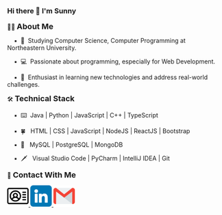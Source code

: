 ### Hi there 👋 I'm Sunny

:woman_technologist: <font size="4">**About Me**</font>


&nbsp;&nbsp;&nbsp;&nbsp;:black_small_square: &nbsp;:school: &nbsp;Studying Computer Science, Computer Programming at Northeastern University.
  
&nbsp;&nbsp;&nbsp;&nbsp;:black_small_square: &nbsp;:computer: &nbsp;Passionate about programming, especially for Web Development.

&nbsp;&nbsp;&nbsp;&nbsp;:black_small_square: &nbsp;:thinking: &nbsp;Enthusiast in learning new technologies and address real-world challenges.

:hammer_and_wrench: <font size="4">**Technical Stack**</font>

&nbsp;&nbsp;&nbsp;&nbsp;:black_small_square:&nbsp;&nbsp;:keyboard:&nbsp;&nbsp;Java | Python | JavaScript | C++ | TypeScript

&nbsp;&nbsp;&nbsp;&nbsp;:black_small_square:&nbsp;&nbsp;:four_leaf_clover:&nbsp;&nbsp; HTML | CSS | JavaScript | NodeJS | ReactJS | Bootstrap

&nbsp;&nbsp;&nbsp;&nbsp;:black_small_square:&nbsp;&nbsp;:floppy_disk:&nbsp;&nbsp; MySQL | PostgreSQL | MongoDB

&nbsp;&nbsp;&nbsp;&nbsp;:black_small_square:&nbsp;&nbsp;:dagger:&nbsp;&nbsp; Visual Studio Code | PyCharm | IntelliJ IDEA | Git

:handshake: <font size="4">**Contact With Me**</font>

<a href="https://shi-zhong-homepage.netlify.app/">
    <img src="https://github.com/sunny-ops/Images/blob/main/profile.png" height="50">
</a>
<a href="https://www.linkedin.com/in/shi-zhong-bb94a4229/">
    <img src="https://github.com/sunny-ops/Images/blob/main/linkedin.png" height="50">
</a>
<a href="zhong.shi1@northeastern.edu">
    <img src="https://github.com/sunny-ops/Images/blob/main/gmail.png" height="50">
</a>


<!--
**sunny-ops/sunny-ops** is a ✨ _special_ ✨ repository because its `README.md` (this file) appears on your GitHub profile.

Here are some ideas to get you started:

- 🔭 I’m currently working on ...
- 🌱 I’m currently learning ...
- 👯 I’m looking to collaborate on ...
- 🤔 I’m looking for help with ...
- 💬 Ask me about ...
- 📫 How to reach me: ...
- 😄 Pronouns: ...
- ⚡ Fun fact: ...
-->
